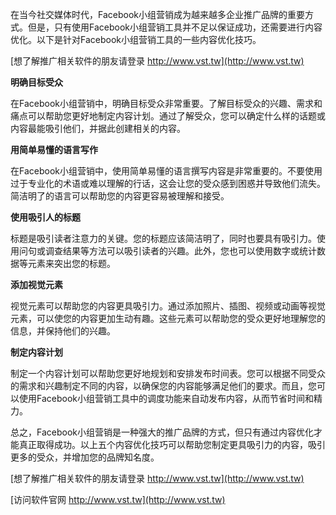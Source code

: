 在当今社交媒体时代，Facebook小组营销成为越来越多企业推广品牌的重要方式。但是，只有使用Facebook小组营销工具并不足以保证成功，还需要进行内容优化。以下是针对Facebook小组营销工具的一些内容优化技巧。

[想了解推广相关软件的朋友请登录 http://www.vst.tw](http://www.vst.tw)

**明确目标受众**

在Facebook小组营销中，明确目标受众非常重要。了解目标受众的兴趣、需求和痛点可以帮助您更好地制定内容计划。通过了解受众，您可以确定什么样的话题或内容最能吸引他们，并据此创建相关的内容。

**用简单易懂的语言写作**

在Facebook小组营销中，使用简单易懂的语言撰写内容是非常重要的。不要使用过于专业化的术语或难以理解的行话，这会让您的受众感到困惑并导致他们流失。简洁明了的语言可以帮助您的内容更容易被理解和接受。

**使用吸引人的标题**

标题是吸引读者注意力的关键。您的标题应该简洁明了，同时也要具有吸引力。使用问句或调查结果等方法可以吸引读者的兴趣。此外，您也可以使用数字或统计数据等元素来突出您的标题。

**添加视觉元素**

视觉元素可以帮助您的内容更具吸引力。通过添加照片、插图、视频或动画等视觉元素，可以使您的内容更加生动有趣。这些元素可以帮助您的受众更好地理解您的信息，并保持他们的兴趣。

**制定内容计划**

制定一个内容计划可以帮助您更好地规划和安排发布时间表。您可以根据不同受众的需求和兴趣制定不同的内容，以确保您的内容能够满足他们的要求。而且，您可以使用Facebook小组营销工具中的调度功能来自动发布内容，从而节省时间和精力。

总之，Facebook小组营销是一种强大的推广品牌的方式，但只有通过内容优化才能真正取得成功。以上五个内容优化技巧可以帮助您制定更具吸引力的内容，吸引更多的受众，并增加您的品牌知名度。

[想了解推广相关软件的朋友请登录 http://www.vst.tw](http://www.vst.tw)


[访问软件官网 http://www.vst.tw](http://www.vst.tw)
